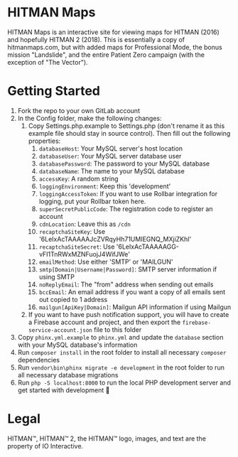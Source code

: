 # HITMAN Maps
HITMAN Maps is an interactive site for viewing maps for HITMAN (2016) and hopefully HITMAN 2 (2018). This is essentially a copy of hitmanmaps.com, but with added maps for Professional Mode, the bonus mission "Landslide", and the entire Patient Zero campaign (with the exception of "The Vector").

# Getting Started
1. Fork the repo to your own GitLab account
2. In the Config folder, make the following changes:
    1. Copy Settings.php.example to Settings.php (don't rename it as this example file should stay in source control). Then fill out the following properties:
        1. `databaseHost`: Your MySQL server's host location
        2. `databaseUser`: Your MySQL server database user
        3. `databasePassword`: The password to your MySQL database
        4. `databaseName`: The name to your MySQL database
        5. `accessKey`: A random string
        6. `loggingEnvironment`: Keep this 'development'
        7. `loggingAccessToken`: If you want to use Rollbar integration for logging,
        put your Rollbar token here.
        8. `superSecretPublicCode`: The registration code to register an account
        9. `cdnLocation`: Leave this as `/cdn`
        10. `recaptchaSiteKey`: Use '6LeIxAcTAAAAAJcZVRqyHh71UMIEGNQ_MXjiZKhI'
        11. `recaptchaSiteSecret`: Use '6LeIxAcTAAAAAGG-vFI1TnRWxMZNFuojJ4WifJWe'
        12. `emailMethod`: Use either 'SMTP' or 'MAILGUN'
        13. `smtp[Domain|Username|Password]`: SMTP server information if using SMTP
        14. `noReplyEmail`: The "from" address when sending out emails
        15. `bccEmail`: An email address if you want a copy of all emails sent out copied to 1 address
        16. `mailgun[ApiKey|Domain]`: Mailgun API information if using Mailgun
    2. If you want to have push notification support, you will have to create a
     Firebase account and project, and then export the `firebase-service-account.json` file to this folder
3. Copy `phinx.yml.example` to `phinx.yml` and update the `database` section with your MySQL database's information
4. Run `composer install` in the root folder to install all necessary `composer` dependencies
5. Run `vendor\bin\phinx migrate -e development` in the root folder to run all necessary database migrations
6. Run `php -S localhost:8000` to run the local PHP development server and get started with development 🙂

# Legal
HITMAN™, HITMAN™ 2, the HITMAN™ logo, images, and text are the property of IO Interactive.
